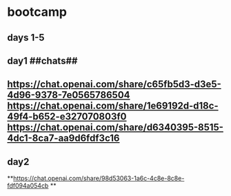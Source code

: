 # bootcamp
days 1-5
----------
day1
##chats##
----------
https://chat.openai.com/share/c65fb5d3-d3e5-4d96-9378-7e0565786504
https://chat.openai.com/share/1e69192d-d18c-49f4-b652-e327070803f0
https://chat.openai.com/share/d6340395-8515-4dc1-8ca7-aa9d6fdf3c16
----------
day2
----------
**https://chat.openai.com/share/98d53063-1a6c-4c8e-8c8e-fdf094a054cb 
**
